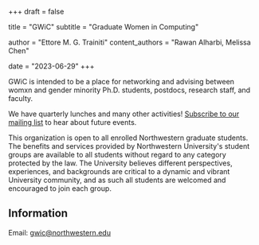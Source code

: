 +++
draft = false

title = "GWiC"
subtitle = "Graduate Women in Computing"

author = "Ettore M. G. Trainiti"
content_authors = "Rawan Alharbi, Melissa Chen"

date = "2023-06-29"
+++

 GWiC is intended to be a place for networking and advising between womxn and gender minority Ph.D. students,
      postdocs, research staff, and faculty.

We have quarterly lunches and many other activities!
[Subscribe to our mailing list](https://docs.google.com/forms/d/e/1FAIpQLSfS44cpR5_7SpbL3GF2BZAgTFJRL9z0inekgJJsMbUr8eAusw/viewform) to hear about future events.

This organization is open to all enrolled Northwestern graduate students. The benefits and services provided by
      Northwestern University's student groups are available to all students without regard to any category protected by
      the law. The University believes different perspectives, experiences, and backgrounds are critical to a dynamic
      and vibrant University community, and as such all students are welcomed and encouraged to join each group.

## Information

Email: [gwic@northwestern.edu](mailto:gwic@northwestern.edu)
